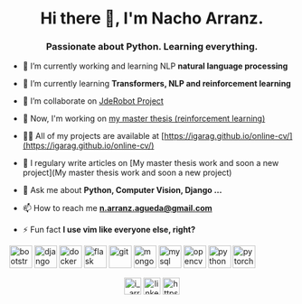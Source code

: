 <h1 align="center">Hi there 👋, I'm Nacho Arranz.</h1>
<h3 align="center">Passionate about Python. Learning everything.</h3>

- 🔭 I’m currently working and learning NLP **natural language processing**

- 🌱 I’m currently learning **Transformers, NLP and reinforcement learning**

- 👯 I’m collaborate on [JdeRobot Project](https://github.com/JdeRobot)

- 🤝 Now, I'm working on [my master thesis (reinforcement learning)](https://roboticslaburjc.github.io/2019-tfm-ignacio-arranz/)

- 👨‍💻 All of my projects are available at [https://igarag.github.io/online-cv/](https://igarag.github.io/online-cv/)

- 📝 I regulary write articles on [My master thesis work and soon a new project](My master thesis work and soon a new project)

- 💬 Ask me about **Python, Computer Vision, Django ...**

- 📫 How to reach me **n.arranz.agueda@gmail.com**

- ⚡ Fun fact **I use vim like everyone else, right?**

<p align="left"><img src="https://devicons.github.io/devicon/devicon.git/icons/bootstrap/bootstrap-plain.svg" alt="bootstrap" width="40" height="40"/> <img src="https://devicons.github.io/devicon/devicon.git/icons/django/django-original.svg" alt="django" width="40" height="40"/> <img src="https://devicons.github.io/devicon/devicon.git/icons/docker/docker-original-wordmark.svg" alt="docker" width="40" height="40"/> <img src="https://www.vectorlogo.zone/logos/pocoo_flask/pocoo_flask-icon.svg" alt="flask" width="40" height="40"/> <img src="https://www.vectorlogo.zone/logos/git-scm/git-scm-icon.svg" alt="git" width="40" height="40"/> <img src="https://devicons.github.io/devicon/devicon.git/icons/mongodb/mongodb-original-wordmark.svg" alt="mongodb" width="40" height="40"/> <img src="https://devicons.github.io/devicon/devicon.git/icons/mysql/mysql-original-wordmark.svg" alt="mysql" width="40" height="40"/> <img src="https://www.vectorlogo.zone/logos/opencv/opencv-icon.svg" alt="opencv" width="40" height="40"/> <img src="https://devicons.github.io/devicon/devicon.git/icons/python/python-original.svg" alt="python" width="40" height="40"/> <img src="https://www.vectorlogo.zone/logos/pytorch/pytorch-icon.svg" alt="pytorch" width="40" height="40"/></p>

<p align="center">
<a href="https://twitter.com/i__arranz" target="blank"><img align="center" src="https://cdn.jsdelivr.net/npm/simple-icons@3.0.1/icons/twitter.svg" alt="i__arranz" height="30" width="30" /></a>
<a href="https://linkedin.com/in/linkedin.com/in/ignacio-arranz-águeda-31416a150" target="blank"><img align="center" src="https://cdn.jsdelivr.net/npm/simple-icons@3.0.1/icons/linkedin.svg" alt="linkedin.com/in/ignacio-arranz-águeda-31416a150" height="30" width="30" /></a>
<a href="https://medium.com/https://medium.com/@n.arranz.agueda_84650" target="blank"><img align="center" src="https://cdn.jsdelivr.net/npm/simple-icons@3.0.1/icons/medium.svg" alt="https://medium.com/@n.arranz.agueda_84650" height="30" width="30" /></a>
</p>
